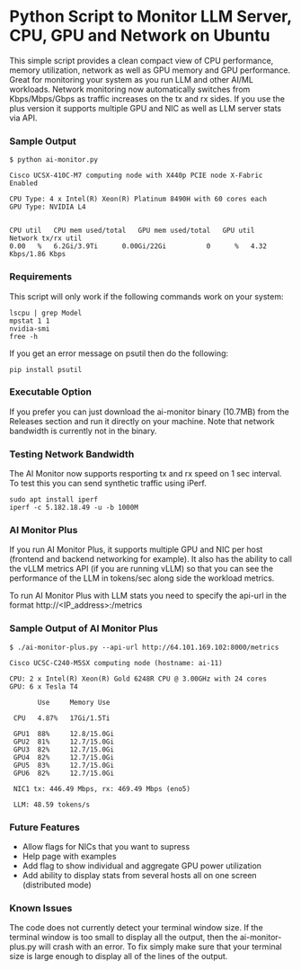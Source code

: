 # Python Script to Monitor LLM Server, CPU, GPU and Network on Ubuntu

This simple script provides a clean compact view of CPU performance, memory utilization, network as well as GPU memory and GPU performance. Great for monitoring your system as you run LLM and other AI/ML workloads. Network monitoring now automatically switches from Kbps/Mbps/Gbps as traffic increases on the tx and rx sides. If you use the plus version it supports multiple GPU and NIC as well as LLM server stats via API.

### Sample Output

```
$ python ai-monitor.py 

Cisco UCSX-410C-M7 computing node with X440p PCIE node X-Fabric Enabled

CPU Type: 4 x Intel(R) Xeon(R) Platinum 8490H with 60 cores each
GPU Type: NVIDIA L4


CPU util   CPU mem used/total	GPU mem used/total   GPU util   Network tx/rx util
0.00   %   6.2Gi/3.9Ti		0.00Gi/22Gi          0      %   4.32 Kbps/1.86 Kbps
```

### Requirements

This script will only work if the following commands work on your system:

```
lscpu | grep Model
mpstat 1 1
nvidia-smi
free -h
```

If you get an error message on psutil then do the following:
```
pip install psutil
```

### Executable Option

If you prefer you can just download the ai-monitor binary (10.7MB) from the Releases section and run it directly on your machine. Note that network bandwidth is currently not in the binary. 

### Testing Network Bandwidth

The AI Monitor now supports resporting tx and rx speed on 1 sec interval. To test this you can send synthetic traffic using iPerf.

```
sudo apt install iperf
iperf -c 5.182.18.49 -u -b 1000M
```

### AI Monitor Plus

If you run AI Monitor Plus, it supports multiple GPU and NIC per host (frontend and backend networking for example). It also has the ability to call the vLLM metrics API (if you are running vLLM) so that you can see the performance of the LLM in tokens/sec along side the workload metrics.

To run AI Monitor Plus with LLM stats you need to specify the api-url in the format http://<IP_address>:<port>/metrics

### Sample Output of AI Monitor Plus

```
$ ./ai-monitor-plus.py --api-url http://64.101.169.102:8000/metrics

Cisco UCSC-C240-M5SX computing node (hostname: ai-11)

CPU: 2 x Intel(R) Xeon(R) Gold 6248R CPU @ 3.00GHz with 24 cores
GPU: 6 x Tesla T4

       Use     Memory Use

 CPU   4.87%   17Gi/1.5Ti

 GPU1  88%     12.8/15.0Gi
 GPU2  81%     12.7/15.0Gi
 GPU3  82%     12.7/15.0Gi
 GPU4  82%     12.7/15.0Gi
 GPU5  83%     12.7/15.0Gi
 GPU6  82%     12.7/15.0Gi

 NIC1 tx: 446.49 Mbps, rx: 469.49 Mbps (eno5)

 LLM: 48.59 tokens/s
```

### Future Features

- Allow flags for NICs that you want to supress
- Help page with examples 
- Add flag to show individual and aggregate GPU power utilization
- Add ability to display stats from several hosts all on one screen (distributed mode)

### Known Issues

The code does not currently detect your terminal window size. If the terminal window is too small to display all the output, then the ai-monitor-plus.py will crash with an error. To fix simply make sure that your terminal size is large enough to display all of the lines of the output.